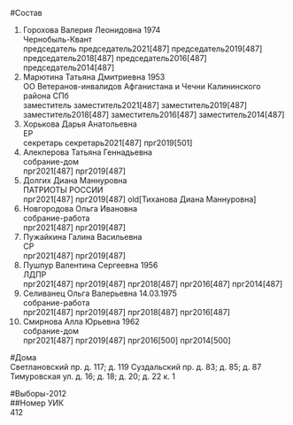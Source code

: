 #Состав  
1. Горохова Валерия Леонидовна 1974  
    Чернобыль-Квант  
    председатель председатель2021[487] председатель2019[487] председатель2018[487] председатель2016[487] председатель2014[487]  
2. Марютина Татьяна Дмитриевна 1953  
    ОО Ветеранов-инвалидов Афганистана и Чечни Калининского района СПб  
    заместитель заместитель2021[487] заместитель2019[487] заместитель2018[487] заместитель2016[487] заместитель2014[487]  
3. Хорькова Дарья Анатольевна  
    ЕР  
    секретарь секретарь2021[487] прг2019[501]  
4. Алекперова Татьяна Геннадьевна  
    собрание-дом  
    прг2021[487] прг2019[487]  
5. Долгих Диана Маннуровна  
    ПАТРИОТЫ РОССИИ  
    прг2021[487] прг2019[487] old[Тиханова Диана Маннуровна]  
6. Новгородова Ольга Ивановна  
    собрание-работа  
    прг2021[487] прг2019[487]  
7. Пужайкина Галина Васильевна  
    СР  
    прг2021[487] прг2019[487]  
8. Пушпур Валентина Сергеевна 1956  
    ЛДПР  
    прг2021[487] прг2019[487] прг2018[487] прг2016[487] прг2014[487]  
9. Селиванец Ольга Валерьевна 14.03.1975  
    собрание-работа  
    прг2021[487] прг2019[487] прг2018[487] прг2016[487]  
10. Смирнова Алла Юрьевна 1962  
    собрание-дом  
    прг2021[487] прг2019[487] прг2016[500] прг2014[500]  
  
#Дома  
Светлановский пр. д. 117; д. 119 Суздальский пр. д. 83; д. 85; д. 87 Тимуровская ул. д. 16; д. 18; д. 20; д. 22 к. 1  
  
#Выборы-2012  
##Номер УИК  
412  
